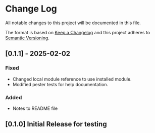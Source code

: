 # Change Log

All notable changes to this project will be documented in this file.

The format is based on [Keep a Changelog](http://keepachangelog.com/)
and this project adheres to [Semantic Versioning](http://semver.org/).

## [0.1.1] - 2025-02-02

### Fixed
- Changed local module reference to use installed module.
- Modified pester tests for help documentation.

### Added
- Notes to README file


## [0.1.0] Initial Release for testing

